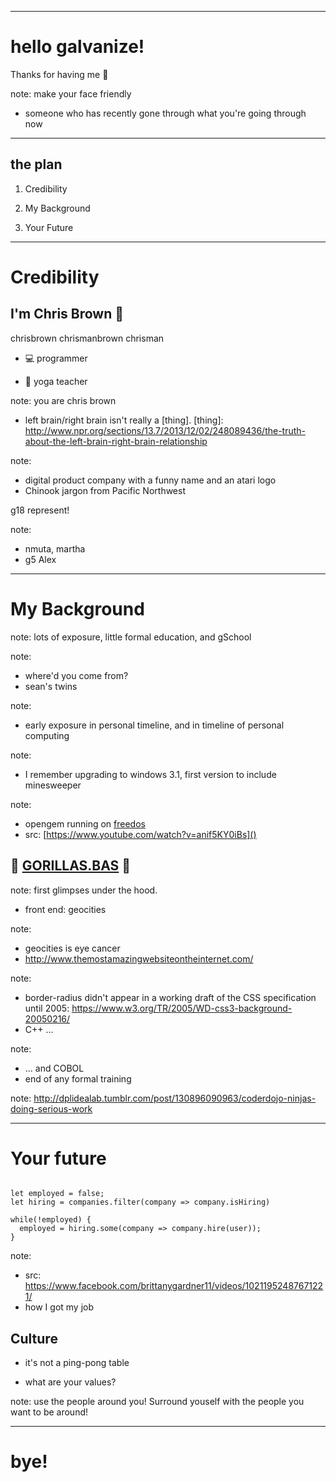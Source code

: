 <!-- .slide: data-background-image="assets/img/pigs.png" data-background-size="contain" -->

---

# hello galvanize!

Thanks for having me 🙏

note: make your face friendly
* someone who has recently gone through what you're going through now

---

## the plan

1. Credibility <!-- .element: class="fragment" -->

2. My Background <!-- .element: class="fragment" -->

3. Your Future <!-- .element: class="fragment" -->

---

# Credibility


## I'm Chris Brown 👋

<i class="fa fa-slack" aria-hidden="true"></i> chrisbrown
<i class="fa fa-twitter" aria-hidden="true"></i> chrismanbrown
<i class="fa fa-github" aria-hidden="true"></i> chrisman

* 💻 programmer <!-- .element: class="fragment" -->

* 📿 yoga teacher <!-- .element: class="fragment" -->

note: you are chris brown
* left brain/right brain isn't really a [thing].
[thing]: http://www.npr.org/sections/13.7/2013/12/02/248089436/the-truth-about-the-left-brain-right-brain-relationship


<!-- .slide: data-background-image="assets/img/dogs.png" data-background-size="contain" -->


<!-- .slide: data-background-image="assets/img/dohere.gif" data-background-size="contain" -->


<!-- .slide: data-background-image="assets/img/skookum.png" data-background-size="contain" -->

note:
* digital product company with a funny name and an atari logo
* Chinook jargon from Pacific Northwest


<!-- .slide: data-background-image="assets/img/galvanize.jpg" data-background-size="contain" -->

g18 represent! <!-- .element: class="fragment" style="color: blue;" -->

note:
* nmuta, martha
* g5 Alex


<!-- .slide: data-background-image="assets/img/coffee.png" data-background-size="contain" -->

---

# My Background

note: lots of exposure, little formal education, and gSchool


<!-- .slide: data-background-image="assets/img/baby.jpg" data-background-size="contain" -->

note:
* where'd you come from?
* sean's twins


<!-- .slide: data-background-image="assets/img/dad.png" data-background-size="contain" -->

note:
* early exposure in personal timeline, and in timeline of personal computing


<!-- .slide: data-background-image="assets/img/windows31.png" data-background-size="contain" -->

note:
* I remember upgrading to windows 3.1, first version to include minesweeper


<!-- .slide: data-background-image="assets/img/opengem.gif" data-background-size="contain" -->

note:
* opengem running on [freedos](freedos.org)
* src: [https://www.youtube.com/watch?v=anif5KY0iBs]()


## 🦍 [GORILLAS.BAS][gorillas] 🦍

[gorillas]: https://archive.org/details/GorillasQbasic

note: first glimpses under the hood.
* front end: geocities


<!-- .slide: data-background-image="assets/img/geocities.png" data-background-size="contain" -->

note:
* geocities is eye cancer
* http://www.themostamazingwebsiteontheinternet.com/


<!-- .slide: data-background-image="assets/img/tables.png" data-background-size="contain" -->

note:
* border-radius didn't appear in a working draft of the CSS specification until 2005: https://www.w3.org/TR/2005/WD-css3-background-20050216/
* C++ ...


<!-- .slide: data-background-image="assets/img/cobol.png" data-background-size="contain" -->

note:
* ... and COBOL
* end of any formal training


<!-- .slide: data-background-image="assets/img/ob.jpg" data-background-size="contain" -->


<!-- .slide: data-background-image="assets/img/idealab.jpg" data-background-size="contain" -->

note: http://dplidealab.tumblr.com/post/130896090963/coderdojo-ninjas-doing-serious-work


<!-- .slide: data-background-image="assets/img/beginning.gif" data-background-size="contain" -->

---

# Your future

<pre><code data-trim data-noescape>
let employed = false;
let hiring = companies.filter(company => company.isHiring)

while(!employed) {
  employed = hiring.some(company => company.hire(user));
}
</code></pre>


<!-- .slide: data-background-image="assets/img/windy.gif" data-background-size="contain" -->

note:
* src: https://www.facebook.com/brittanygardner11/videos/10211952487671221/
* how I got my job


## Culture

* it's not a ping-pong table <!-- .element: class="fragment" -->

* what are your values? <!-- .element: class="fragment" -->


<!-- .slide: data-background-image="assets/img/teamwork.jpg" data-background-size="contain" -->
note: use the people around you! Surround youself with the people you want to be around!

---

<!-- .slide: data-background-image="assets/img/bye.gif" data-background-size="contain" -->
# bye!

